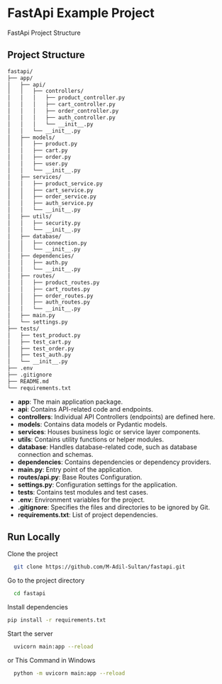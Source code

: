 
# FastApi Example Project

FastApi Project Structure

## Project Structure

```bash
fastapi/
├── app/
│   ├── api/
│   │   ├── controllers/
│   │   │   ├── product_controller.py
│   │   │   ├── cart_controller.py
│   │   │   ├── order_controller.py
│   │   │   ├── auth_controller.py
│   │   │   └── __init__.py
│   │   └── __init__.py
│   ├── models/
│   │   ├── product.py
│   │   ├── cart.py
│   │   ├── order.py
│   │   ├── user.py
│   │   └── __init__.py
│   ├── services/
│   │   ├── product_service.py
│   │   ├── cart_service.py
│   │   ├── order_service.py
│   │   ├── auth_service.py
│   │   └── __init__.py
│   ├── utils/
│   │   ├── security.py
│   │   └── __init__.py
│   ├── database/
│   │   ├── connection.py
│   │   └── __init__.py
│   ├── dependencies/
│   │   ├── auth.py
│   │   └── __init__.py
│   ├── routes/
│   │   ├── product_routes.py
│   │   ├── cart_routes.py
│   │   ├── order_routes.py
│   │   ├── auth_routes.py
│   │   └── __init__.py
│   ├── main.py
│   └── settings.py
├── tests/
│   ├── test_product.py
│   ├── test_cart.py
│   ├── test_order.py
│   ├── test_auth.py
│   └── __init__.py
├── .env
├── .gitignore
├── README.md
└── requirements.txt
```


- **app**: The main application package.
-    **api**: Contains API-related code and endpoints.
-    **controllers**: Individual API Controllers (endpoints) are defined here.
-    **models**: Contains data models or Pydantic models.
-    **services**: Houses business logic or service layer components.
-    **utils**: Contains utility functions or helper modules.
-    **database**: Handles database-related code, such as database connection and schemas.
-    **dependencies**: Contains dependencies or dependency providers.
-    **main.py**: Entry point of the application.
-    **routes/api.py**: Base Routes Configuration.
-    **settings.py**: Configuration settings for the application.
-    **tests**: Contains test modules and test cases.
-    **.env**: Environment variables for the project.
-    **.gitignore**: Specifies the files and directories to be ignored by Git.
-    **requirements.txt**: List of project dependencies.


## Run Locally

Clone the project

```bash
  git clone https://github.com/M-Adil-Sultan/fastapi.git
```

Go to the project directory

```bash
  cd fastapi
```

Install dependencies

```bash
pip install -r requirements.txt
```

Start the server

```bash
  uvicorn main:app --reload
```

or This Command in Windows

```bash
  python -m uvicorn main:app --reload
```



